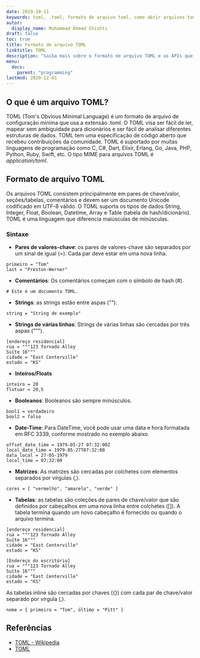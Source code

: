 ```yaml
---
date: 2019-10-11
keywords: toml, .toml, formato de arquivo toml, como abrir arquivos toml, extensão .toml, extensão toml
autor:
  display_name: Muhammad Ahmad Chishti
draft: false
toc: true
title: Formato de arquivo TOML
linktitle: TOML
description: "Saiba mais sobre o formato de arquivo TOML e as APIs que podem criar e abrir arquivos TOML."
menu:
  docs:
    parent: "programming"
lastmod: 2020-12-01
---
```


## O que é um arquivo TOML? ##

TOML (Tom's Obvious Minimal Language) é um formato de arquivo de configuração mínima que usa a extensão .toml. O TOML visa ser fácil de ler, mapear sem ambiguidade para dicionários e ser fácil de analisar diferentes estruturas de dados. TOML tem uma especificação de código aberto que recebeu contribuições da comunidade. TOML é suportado por muitas linguagens de programação como C, C#, Dart, Elixir, Erlang, Go, Java, PHP, Python, Ruby, Swift, etc. O tipo MIME para arquivos TOML é *application/toml*.


## Formato de arquivo TOML ##

Os arquivos TOML consistem principalmente em pares de chave/valor, seções/tabelas, comentários e devem ser um documento Unicode codificado em UTF-8 válido. O TOML suporta os tipos de dados String, Integer, Float, Boolean, Datetime, Array e Table (tabela de hash/dicionário). TOML é uma linguagem que diferencia maiúsculas de minúsculas.

### Sintaxe ###

- **Pares de valores-chave**: os pares de valores-chave são separados por um sinal de igual (=). Cada par deve estar em uma nova linha.

```tom
primeiro = "Tom"
last = "Preston-Werner"
```

- **Comentários**: Os comentários começam com o símbolo de hash (#).

```tom
# Este é um documento TOML.
```

- **Strings**: as strings estão entre aspas ("").

```tom
string = "String de exemplo"
```

- **Strings de várias linhas**: Strings de várias linhas são cercadas por três aspas (""").

```tom
[endereço residencial]
rua = """123 Tornado Alley
Suíte 16"""
cidade = "East Centerville"
estado = "KS"
```

- **Inteiros/Floats**

```tom
inteiro = 20
flutuar = 20,5
```

- **Booleanos**: Booleanos são sempre minúsculos.

```tom
bool1 = verdadeiro
bool2 = falso
```

- **Date-Time**: Para DateTime, você pode usar uma data e hora formatada em RFC 3339, conforme mostrado no exemplo abaixo.

```tom
offset_date_time = 1979-05-27 07:32:00Z
local_date_time = 1979-05-27T07:32:00
data_local = 27-05-1979
local_time = 07:32:00
```

- **Matrizes**: As matrizes são cercadas por colchetes com elementos separados por vírgulas (,).

```tom
cores = [ "vermelho", "amarelo", "verde" ]
```

- **Tabelas**: as tabelas são coleções de pares de chave/valor que são definidos por cabeçalhos em uma nova linha entre colchetes ([]). A tabela termina quando um novo cabeçalho é fornecido ou quando o arquivo termina.

```tom
[endereço residencial]
rua = """123 Tornado Alley
Suíte 16"""
cidade = "East Centerville"
estado = "KS"

[Endereço do escritório]
rua = """123 Tornado Alley
Suíte 16"""
cidade = "East Centerville"
estado = "KS"
```

As tabelas inline são cercadas por chaves ({}) com cada par de chave/valor separado por vírgula (,).

```tom
nome = { primeiro = "Tom", último = "Pitt" }
```

## Referências ##

- [TOML - Wikipedia](https://en.wikipedia.org/wiki/TOML)
- [TOML](https://toml.io/en/)

